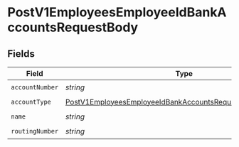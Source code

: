 # PostV1EmployeesEmployeeIdBankAccountsRequestBody


## Fields

| Field                                                                                                                                                 | Type                                                                                                                                                  | Required                                                                                                                                              | Description                                                                                                                                           |
| ----------------------------------------------------------------------------------------------------------------------------------------------------- | ----------------------------------------------------------------------------------------------------------------------------------------------------- | ----------------------------------------------------------------------------------------------------------------------------------------------------- | ----------------------------------------------------------------------------------------------------------------------------------------------------- |
| `accountNumber`                                                                                                                                       | *string*                                                                                                                                              | :heavy_check_mark:                                                                                                                                    | N/A                                                                                                                                                   |
| `accountType`                                                                                                                                         | [PostV1EmployeesEmployeeIdBankAccountsRequestBodyAccountType](../../models/operations/postv1employeesemployeeidbankaccountsrequestbodyaccounttype.md) | :heavy_check_mark:                                                                                                                                    | N/A                                                                                                                                                   |
| `name`                                                                                                                                                | *string*                                                                                                                                              | :heavy_check_mark:                                                                                                                                    | N/A                                                                                                                                                   |
| `routingNumber`                                                                                                                                       | *string*                                                                                                                                              | :heavy_check_mark:                                                                                                                                    | N/A                                                                                                                                                   |